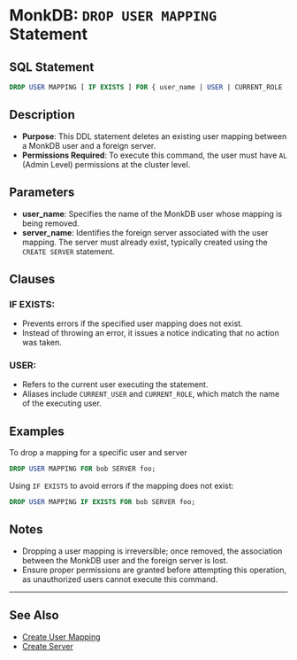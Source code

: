# MonkDB: `DROP USER MAPPING` Statement

## SQL Statement

```sql
DROP USER MAPPING [ IF EXISTS ] FOR { user_name | USER | CURRENT_ROLE | CURRENT_USER } SERVER server_name
```

## Description
- **Purpose**: This DDL statement deletes an existing user mapping between a MonkDB user and a foreign server.
- **Permissions Required**: To execute this command, the user must have `AL` (Admin Level) permissions at the cluster level.

## Parameters

- **user_name**: Specifies the name of the MonkDB user whose mapping is being removed.
- **server_name**: Identifies the foreign server associated with the user mapping. The server must already exist, typically created using the `CREATE SERVER` statement.

## Clauses

### IF EXISTS:

- Prevents errors if the specified user mapping does not exist.
- Instead of throwing an error, it issues a notice indicating that no action was taken.

### USER:
- Refers to the current user executing the statement.
- Aliases include `CURRENT_USER` and `CURRENT_ROLE`, which match the name of the executing user.

## Examples

To drop a mapping for a specific user and server

```sql
DROP USER MAPPING FOR bob SERVER foo;
```

Using `IF EXISTS` to avoid errors if the mapping does not exist:

```sql
DROP USER MAPPING IF EXISTS FOR bob SERVER foo;
```

## Notes

- Dropping a user mapping is irreversible; once removed, the association between the MonkDB user and the foreign server is lost.
- Ensure proper permissions are granted before attempting this operation, as unauthorized users cannot execute this command.

---

## See Also

- [Create User Mapping](./38_CREATE_USER_MAPPING.md)
- [Create Server](./32_CREATE_SERVER.md)